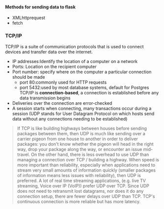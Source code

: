 
#### Methods for sending data to flask
+ XMLhttprequest
+ fetch
### TCP/IP
TCP/IP is a suite of communication protocols that is used to connect devices and transfer data over the internet.
+ IP addresses:Identify the location of a computer on a network
+ Ports: Location on the recipient computer
+ Port number: specify where on the computer a particular connection should be made
  + port 80:commonly used for HTTP requests
  + port 5432:used by most database systems, default for Postgres
TCP/IP is **connection-based**, a connection is established before any data transmission begins
+ Deliveries over the connection are error-checked
+ A session starts when connecting, many transactions occur during a session
(UDP stands for User Datagram Protocol on which hosts send data without any connections needing to be established)
>If TCP is like building highways between houses before sending packages between them, then UDP is much like sending over a carrier pigeon from one house to another in order to deliver packages: you don't know whether the pigeon will head in the right way, drop your package along the way, or encounter an issue mid-travel. On the other hand, there is less overhead to use UDP than managing a connection over TCP / building a highway.
>When speed is more important than reliability, especially when applications need to stream very small amounts of information quickly (smaller packages of information means less issues with reliability), then UDP is preferred. A lot of real time streaming applications, (e.g. live TV streaming, Voice over IP (VoIP)) prefer UDP over TCP. Since UDP does not need to retransmit lost datagrams, nor does it do any connection setup, there are fewer delays over UDP than TCP. TCP's continuous connection is more reliable but has more latency.
